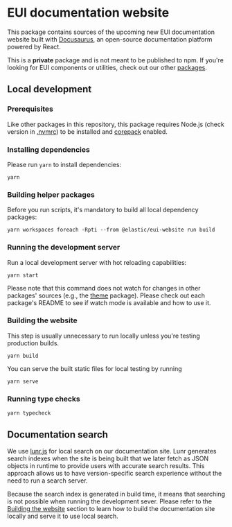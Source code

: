 # EUI documentation website

This package contains sources of the upcoming new EUI documentation website
built with [Docusaurus](https://docusaurus.io/), an open-source documentation
platform powered by React.

This is a **private** package and is not meant to be published to npm.
If you're looking for EUI components or utilities, check out our other [packages](../).

## Local development

### Prerequisites

Like other packages in this repository, this package requires Node.js (check version in [.nvmrc](/.nvmrc)) 
to be installed and [corepack](https://nodejs.org/api/corepack.html) enabled.

### Installing dependencies

Please run `yarn` to install dependencies:

```shell
yarn
```

### Building helper packages

Before you run scripts, it's mandatory to build all local dependency packages:

```shell
yarn workspaces foreach -Rpti --from @elastic/eui-website run build
```

### Running the development server

Run a local development server with hot reloading capabilities:

```shell
yarn start
```

Please note that this command does not watch for changes in other packages' sources
(e.g., the [theme](../docusaurus-theme) package). Please check out each package's
README to see if watch mode is available and how to use it.

### Building the website

This step is usually unnecessary to run locally unless you're testing production builds.

```shell
yarn build
```

You can serve the built static files for local testing by running

```shell
yarn serve
```

### Running type checks

```shell
yarn typecheck
```

## Documentation search

We use [lunr.js](https://github.com/olivernn/lunr.js) for local search
on our documentation site. Lunr generates search indexes when the
site is being built that we later fetch as JSON objects in runtime
to provide users with accurate search results. This approach allows us
to have version-specific search experience without the need to run
a search server.

Because the search index is generated in build time, it means that
searching is not possible when running the development sever.
Please refer to the [Building the website](#building-the-website) section
to learn how to build the documentation site locally
and serve it to use local search.
